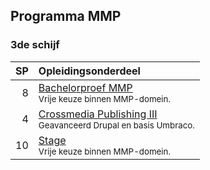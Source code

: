 Programma MMP
-------------

### 3de schijf

| SP | Opleidingsonderdeel                                                                                                        |
|---:|:---------------------------------------------------------------------------------------------------------------------------|
|  8 | [Bachelorproef MMP][]<span data-domain="cross" data-level="3"></span><br><small>Vrije keuze binnen MMP-domein.</small>               |
|  4 | [Crossmedia Publishing III][]<span data-domain="wanm" data-level="3"></span><br><small>Geavanceerd Drupal en basis Umbraco.</small> |
| 10 | [Stage][]<span data-domain="cross" data-level="3"></span><br><small>Vrije keuze binnen MMP-domein.</small>                           |

[Bachelorproef MMP]:https://bamaflexweb.arteveldehs.be/BMFUIDetailxOLOD.aspx?a=54554&b=5&c=1
[Crossmedia Publishing III]:https://bamaflexweb.arteveldehs.be/BMFUIDetailxOLOD.aspx?a=55392&b=5&c=1
[Stage]:https://bamaflexweb.arteveldehs.be/BMFUIDetailxOLOD.aspx?a=56794&b=5&c=1